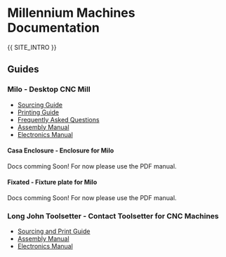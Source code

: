 # Millennium Machines Documentation

{{ SITE_INTRO }}

## Guides

### Milo - Desktop CNC Mill
- [Sourcing Guide](./milo/bom/sourcing_guide.md)
- [Printing Guide](./milo/printing/print_guide.md)
- [Frequently Asked Questions](./milo/faq.md)
- [Assembly Manual](./milo/assembly_manual/index.md)
- [Electronics Manual](./milo/electronics_manual/index.md)

#### Casa Enclosure - Enclosure for Milo
Docs comming Soon! For now please use the PDF manual.

#### Fixated - Fixture plate for Milo
Docs comming Soon! For now please use the PDF manual.

### Long John Toolsetter - Contact Toolsetter for CNC Machines
- [Sourcing and Print Guide](./long-john/bom/sourcing_and_print_guide.md)
- [Assembly Manual](./long-john/assembly_manual/assembly_manual.md)
- [Electronics Manual](./long-john/assembly_manual/electronics_manual.md)
